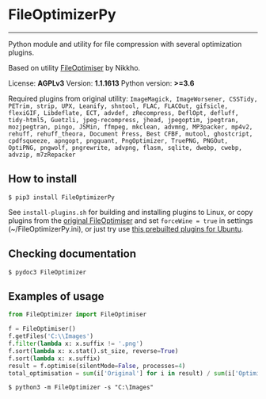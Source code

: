 # FileOptimizerPy
---
Python module and utility for file compression with several optimization plugins.

Based on utility [FileOptimiser](https://nikkhokkho.sourceforge.io/static.php?page=FileOptimizer) by Nikkho.

License: **AGPLv3**
Version: **1.1.1613**
Python version: **>=3.6**

Required plugins from original utility: 
`ImageMagick, ImageWorsener, CSSTidy, PETrim, strip, UPX, Leanify, shntool, FLAC, FLACOut, gifsicle, flexiGIF, Libdeflate, ECT, advdef, zRecompress, DeflOpt, defluff, tidy-html5, Guetzli, jpeg-recompress, jhead, jpegoptim, jpegtran, mozjpegtran, pingo, JSMin, ffmpeg, mkclean, advmng, MP3packer, mp4v2, rehuff, rehuff_theora, Document Press, Best CFBF, mutool, ghostcript, cpdfsqueeze, apngopt, pngquant, PngOptimizer, TruePNG, PNGOut, OptiPNG, pngwolf, pngrewrite, advpng, flasm, sqlite, dwebp, cwebp, advzip, m7zRepacker`

## How to install

    $ pip3 install FileOptimizerPy

See `install-plugins.sh` for building and installing plugins to Linux,
or copy plugins from the [original FileOptimiser](https://nikkhokkho.sourceforge.io/static.php?page=FileOptimizer) and set `forceWine = true` in settings (~/FileOptimizerPy.ini),
or just try use [this prebuilted plugins for Ubuntu](https://github.com/Atronar/FileOptimizerPy-UbuntuPlugins).
 
## Checking documentation

    $ pydoc3 FileOptimizer

## Examples of usage

```python
from FileOptimizer import FileOptimiser

f = FileOptimiser()
f.getFiles('C:\\Images')
f.filter(lambda x: x.suffix != '.png')
f.sort(lambda x: x.stat().st_size, reverse=True)
f.sort(lambda x: x.suffix)
result = f.optimise(silentMode=False, processes=4)
total_optimisation = sum(i['Original'] for i in result) / sum(i['Optimized'] for i in result)
```

```
$ python3 -m FileOptimizer -s "C:\Images"
```